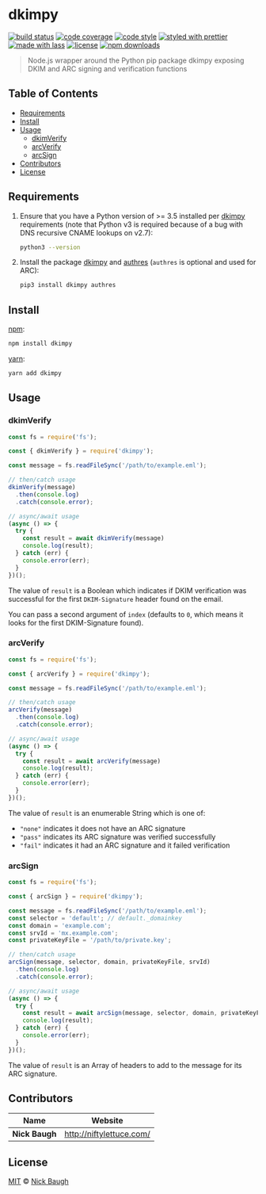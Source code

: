 # dkimpy

[![build status](https://img.shields.io/travis/com/forwardemail/dkimpy.svg)](https://travis-ci.com/forwardemail/dkimpy)
[![code coverage](https://img.shields.io/codecov/c/github/forwardemail/dkimpy.svg)](https://codecov.io/gh/forwardemail/dkimpy)
[![code style](https://img.shields.io/badge/code_style-XO-5ed9c7.svg)](https://github.com/sindresorhus/xo)
[![styled with prettier](https://img.shields.io/badge/styled_with-prettier-ff69b4.svg)](https://github.com/prettier/prettier)
[![made with lass](https://img.shields.io/badge/made_with-lass-95CC28.svg)](https://lass.js.org)
[![license](https://img.shields.io/github/license/forwardemail/dkimpy.svg)](LICENSE)
[![npm downloads](https://img.shields.io/npm/dt/dkimpy.svg)](https://npm.im/dkimpy)

> Node.js wrapper around the Python pip package dkimpy exposing DKIM and ARC signing and verification functions


## Table of Contents

* [Requirements](#requirements)
* [Install](#install)
* [Usage](#usage)
  * [dkimVerify](#dkimverify)
  * [arcVerify](#arcverify)
  * [arcSign](#arcsign)
* [Contributors](#contributors)
* [License](#license)


## Requirements

1. Ensure that you have a Python version of >= 3.5 installed per [dkimpy][] requirements (note that Python v3 is required because of a bug with DNS recursive CNAME lookups on v2.7):

   ```sh
   python3 --version
   ```

2. Install the package [dkimpy][] and [authres][] (`authres` is optional and used for ARC):

   ```sh
   pip3 install dkimpy authres
   ```


## Install

[npm][]:

```sh
npm install dkimpy
```

[yarn][]:

```sh
yarn add dkimpy
```


## Usage

### dkimVerify

```js
const fs = require('fs');

const { dkimVerify } = require('dkimpy');

const message = fs.readFileSync('/path/to/example.eml');

// then/catch usage
dkimVerify(message)
  .then(console.log)
  .catch(console.error);

// async/await usage
(async () => {
  try {
    const result = await dkimVerify(message)
    console.log(result);
  } catch (err) {
    console.error(err);
  }
})();
```

The value of `result` is a Boolean which indicates if DKIM verification was successful for the first `DKIM-Signature` header found on the email.

You can pass a second argument of `index` (defaults to `0`, which means it looks for the first DKIM-Signature found).

### arcVerify

```js
const fs = require('fs');

const { arcVerify } = require('dkimpy');

const message = fs.readFileSync('/path/to/example.eml');

// then/catch usage
arcVerify(message)
  .then(console.log)
  .catch(console.error);

// async/await usage
(async () => {
  try {
    const result = await arcVerify(message)
    console.log(result);
  } catch (err) {
    console.error(err);
  }
})();
```

The value of `result` is an enumerable String which is one of:

* `"none"` indicates it does not have an ARC signature
* `"pass"` indicates its ARC signature was verified successfully
* `"fail"` indicates it had an ARC signature and it failed verification

### arcSign

```js
const fs = require('fs');

const { arcSign } = require('dkimpy');

const message = fs.readFileSync('/path/to/example.eml');
const selector = 'default'; // default._domainkey
const domain = 'example.com';
const srvId = 'mx.example.com';
const privateKeyFile = '/path/to/private.key';

// then/catch usage
arcSign(message, selector, domain, privateKeyFile, srvId)
  .then(console.log)
  .catch(console.error);

// async/await usage
(async () => {
  try {
    const result = await arcSign(message, selector, domain, privateKeyFile, srvId)
    console.log(result);
  } catch (err) {
    console.error(err);
  }
})();
```

The value of `result` is an Array of headers to add to the message for its ARC signature.


## Contributors

| Name           | Website                    |
| -------------- | -------------------------- |
| **Nick Baugh** | <http://niftylettuce.com/> |


## License

[MIT](LICENSE) © [Nick Baugh](http://niftylettuce.com/)


## 

[npm]: https://www.npmjs.com/

[yarn]: https://yarnpkg.com/

[dkimpy]: https://pypi.org/project/dkimpy/

[authres]: https://pypi.org/project/authres/

